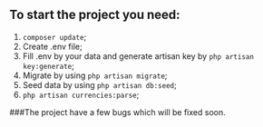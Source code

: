 ## To start the project you need:

1. ``composer update``;
2. Create .env file;
3. Fill .env by your data and generate artisan key by ``php artisan key:generate``;
4. Migrate by using ``php artisan migrate``;
5. Seed data by using ``php artisan db:seed``;
6. ``php artisan currencies:parse``;

###The project have a few bugs which will be fixed soon.
